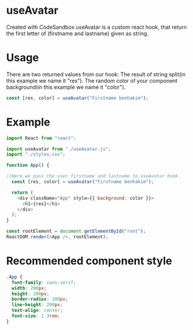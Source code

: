 # useAvatar
Created with CodeSandbox
useAvatar is a custom react hook, that return the first letter of (firstname and lastname) given as string.
# Usage
There are two returned values from our hook:
The result of string split(in this example we name it "res").
The random color of your component background(in this example we name it "color").

```javascript
const [res, color] = useAvatar("Firstname benhakim");
```
# Example 
```javascript
import React from "react";

import useAvatar from "./useAvatar.js";
import "./styles.css";

function App() {

//Here we pass the user firstname and lastname to useAvatar hook.
  const [res, color] = useAvatar("Firstname benhakim");

  return (
    <div className="App" style={{ background: color }}>
      <h1>{res}</h1>
    </div>
  );
}

const rootElement = document.getElementById("root");
ReactDOM.render(<App />, rootElement);

```
# Recommended component style
```css
.App {
  font-family: sans-serif;
  width: 200px;
  height: 200px;
  border-radius: 100px;
  line-height: 200px;
  text-align: center;
  font-size: 1.3rem;
}
```

